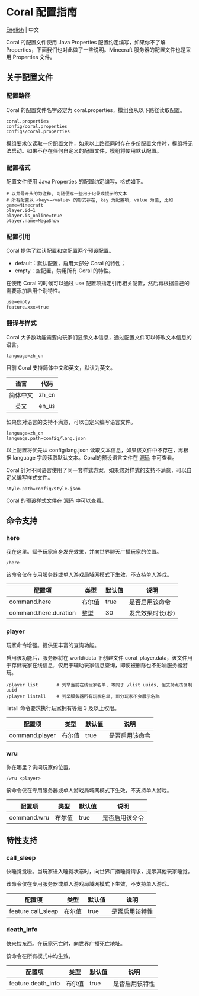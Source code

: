 # Coral 配置指南

[English](config.md) | 中文

Coral 的配置文件使用 Java Properties 配置约定编写，如果你不了解 Properties，下面我们也对此做了一些说明。Minecraft 服务器的配置文件也是采用 Properties 文件。

## 关于配置文件

### 配置路径

Coral 的配置文件名字必定为 coral.properties，模组会从以下路径读取配置。

```
coral.properties
config/coral.properties
configs/coral.properties
```

模组要求仅读取一份配置文件，如果以上路径同时存在多份配置文件时，模组将无法启动。如果不存在任何自定义的配置文件，模组将使用默认配置。

### 配置格式

配置文件使用 Java Properties 的配置约定编写，格式如下。

```properties
# 以井号开头的为注释, 可随便写一些用于记录或提示的文本
# 所有配置以 <key>=<value> 的形式存在, key 为配置项, value 为值, 比如
game=Minecraft
player.id=1
player.is_online=true
player.name=MegaShow
```

### 配置引用

Coral 提供了默认配置和空配置两个预设配置。

- default：默认配置，启用大部分 Coral 的特性；
- empty：空配置，禁用所有 Coral 的特性。

在使用 Coral 的时候可以通过 use 配置项指定引用相关配置，然后再根据自己的需要添加启用个别特性。

```properties
use=empty
feature.xxx=true
```

### 翻译与样式

Coral 大多数功能需要向玩家们显示文本信息，通过配置文件可以修改文本信息的语言。

```properties
language=zh_cn
```

目前 Coral 支持简体中文和英文，默认为英文。

|  语言  |  代码   |
|:----:|:-----:|
| 简体中文 | zh_cn |
|  英文  | en_us |

如果您对语言的支持不满意，可以自定义编写语言文件。

```properties
language=zh_cn
language.path=config/lang.json
```

以上配置将优先从 config/lang.json 读取文本信息，如果该文件中不存在，再根据 language 字段读取默认文本。Coral的预设语言文件在 [源码](https://github.com/UnknownBuild/Coral/tree/master/src/main/resources/assets/coral/lang) 中可查看。

Coral 针对不同语言使用了同一套样式方案，如果您对样式的支持不满意，可以自定义编写样式文件。

```properties
style.path=config/style.json
```

Coral 的预设样式文件在 [源码](https://github.com/UnknownBuild/Coral/tree/master/src/main/resources/assets/coral/style.json) 中可以查看。

## 命令支持

### here

我在这里。赋予玩家自身发光效果，并向世界聊天广播玩家的位置。

```
/here
```

该命令仅在专用服务器或单人游戏局域网模式下生效，不支持单人游戏。

| 配置项                   | 类型  | 默认值  | 说明        |
|-----------------------|-----|------|-----------|
| command.here          | 布尔值 | true | 是否启用该命令   |
| command.here.duration | 整型  | 30   | 发光效果时长(秒) |

### player

玩家命令增强。提供更丰富的查询功能。

启用该功能后，服务器将在 world/data 下创建文件 coral_player.data，该文件用于存储玩家在线信息，仅用于辅助玩家信息查询，即使被删除也不影响服务器游玩。

```
/player list       # 列举当前在线玩家名单, 等同于 /list uuids, 但支持点击复制 uuid
/player listall    # 列举服务器所有玩家名单, 部分玩家不会展示名称
```

listall 命令要求执行玩家拥有等级 3 及以上权限。

| 配置项            | 类型  | 默认值  | 说明      |
|----------------|-----|------|---------|
| command.player | 布尔值 | true | 是否启用该命令 |

### wru

你在哪里？询问玩家的位置。

```
/wru <player>
```

该命令仅在专用服务器或单人游戏局域网模式下生效，不支持单人游戏。

| 配置项         | 类型  | 默认值  | 说明      |
|-------------|-----|------|---------|
| command.wru | 布尔值 | true | 是否启用该命令 |

## 特性支持

### call_sleep

快睡觉觉啦。当玩家进入睡觉状态时，向世界广播睡觉请求，提示其他玩家睡觉。

该命令仅在专用服务器或单人游戏局域网模式下生效，不支持单人游戏。

| 配置项                | 类型  | 默认值  | 说明      |
|--------------------|-----|------|---------|
| feature.call_sleep | 布尔值 | true | 是否启用该特性 |

### death_info

快来捡东西。在玩家死亡时，向世界广播死亡地址。

该命令在所有模式中均生效。

| 配置项                | 类型  | 默认值  | 说明      |
|--------------------|-----|------|---------|
| feature.death_info | 布尔值 | true | 是否启用该特性 |

